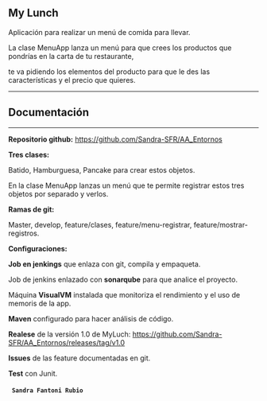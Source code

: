 


## My Lunch

Aplicación para realizar un menú de comida para llevar.

La clase MenuApp lanza un menú para que crees los productos que pondrías en la carta de tu restaurante,


te va pidiendo los elementos del producto para que le des las características y el precio que quieres.

-----------------------------------------------------------------------------
Documentación
-----
-----------------------------------------------------------------------------
****Repositorio** github:**  https://github.com/Sandra-SFR/AA_Entornos

**Tres clases:**

Batido, Hamburguesa, Pancake para crear estos objetos.

En la clase MenuApp lanzas un menú que te permite registrar estos tres objetos por separado y verlos.

**Ramas de git:** 

Master, develop, feature/clases, feature/menu-registrar, feature/mostrar-registros.

**Configuraciones:** 

**Job en jenkings** que enlaza con git, compila y empaqueta.

Job de jenkins enlazado con **sonarqube** para que analice el proyecto.

Máquina **VisualVM** instalada que monitoriza el rendimiento y el uso de memoris de la app.

**Maven** configurado para hacer análisis de código.

**Realese** de la versión 1.0 de MyLuch: https://github.com/Sandra-SFR/AA_Entornos/releases/tag/v1.0

**Issues** de las feature documentadas en git.

**Test** con Junit.







#### ` Sandra Fantoni Rubio`

